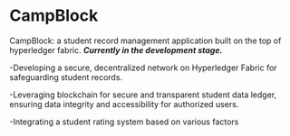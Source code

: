 # CampBlock
CampBlock: a student record management application built on the top of hyperledger fabric.
***Currently in the development stage.***

-Developing a secure, decentralized network on Hyperledger Fabric for safeguarding student records.

-Leveraging blockchain for secure and transparent student data ledger, ensuring data integrity and accessibility for authorized users.

-Integrating a student rating system based on various factors
